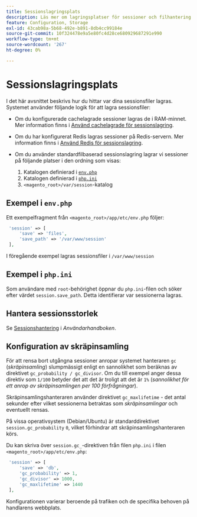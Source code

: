 ```yaml
---
title: Sessionslagringsplats
description: Läs mer om lagringsplatser för sessioner och filhantering i Adobe Commerce. Upptäck lagringslogik och konfigurationsalternativ.
feature: Configuration, Storage
exl-id: 43cab98a-5b68-492e-b891-8db4cc99184e
source-git-commit: 10f324478e9a5e80fc4d28ce680929687291e990
workflow-type: tm+mt
source-wordcount: '267'
ht-degree: 0%

---
```


# Sessionslagringsplats

I det här avsnittet beskrivs hur du hittar var dina sessionsfiler lagras. Systemet använder följande logik för att lagra sessionsfiler:

- Om du konfigurerade cachelagrade sessioner lagras de i RAM-minnet. Mer information finns i [Använd cachelagrade för sessionslagring](memcached.md).
- Om du har konfigurerat Redis lagras sessioner på Redis-servern. Mer information finns i [Använd Redis för sessionslagring](../cache/redis-session.md).
- Om du använder standardfilbaserad sessionslagring lagrar vi sessioner på följande platser i den ordning som visas:

   1. Katalogen definierad i [`env.php`](#example-in-envphp)
   1. Katalogen definierad i [`php.ini`](#example-in-phpini)
   1. `<magento_root>/var/session`-katalog

## Exempel i `env.php`

Ett exempelfragment från `<magento_root>/app/etc/env.php` följer:

```php
 'session' => [
     'save' => 'files',
     'save_path' => '/var/www/session'
 ],
```

I föregående exempel lagras sessionsfiler i `/var/www/session`

## Exempel i `php.ini`

Som användare med `root`-behörighet öppnar du `php.ini`-filen och söker efter värdet `session.save_path`. Detta identifierar var sessionerna lagras.

## Hantera sessionsstorlek

Se [Sessionshantering](https://experienceleague.adobe.com/sv/docs/commerce-admin/systems/security/security-session-management) i _Användarhandboken_.

## Konfiguration av skräpinsamling

För att rensa bort utgångna sessioner anropar systemet hanteraren `gc` (_skräpinsamling_) slumpmässigt enligt en sannolikhet som beräknas av direktivet `gc_probability / gc_divisor`. Om du till exempel anger dessa direktiv som `1/100` betyder det att det är troligt att det är `1%` (_sannolikhet för ett anrop av skräpinsamlingen per 100 förfrågningar_).

Skräpinsamlingshanteraren använder direktivet `gc_maxlifetime` - det antal sekunder efter vilket sessionerna betraktas som _skräpinsamlingar_ och eventuellt rensas.

På vissa operativsystem (Debian/Ubuntu) är standarddirektivet `session.gc_probability` `0`, vilket förhindrar att skräpinsamlingshanteraren körs.

Du kan skriva över `session.gc_`-direktiven från filen `php.ini` i filen `<magento_root>/app/etc/env.php`:

```php
 'session' => [
     'save' => 'db',
     'gc_probability' => 1,
     'gc_divisor' => 1000,
     'gc_maxlifetime' => 1440
 ],
```

Konfigurationen varierar beroende på trafiken och de specifika behoven på handlarens webbplats.
